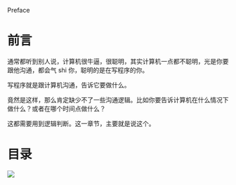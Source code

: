 Preface

# 前言 #

通常都听到别人说，计算机很牛逼，很聪明，其实计算机一点都不聪明，光是你要跟他沟通，都会气 shi 你，聪明的是在写程序的你。

写程序就是跟计算机沟通，告诉它要做什么。

竟然是这样，那么肯定缺少不了一些沟通逻辑。比如你要告诉计算机在什么情况下做什么？或者在哪个时间点做什么？

这都需要用到逻辑判断。这一章节，主要就是说这个。


# 目录 #

![](http://twowaterimage.oss-cn-beijing.aliyuncs.com/2019-09-09-%E6%9D%A1%E4%BB%B6%E8%AF%AD%E5%8F%A5%E5%92%8C%E5%BE%AA%E7%8E%AF%E8%AF%AD%E5%8F%A5.png)


